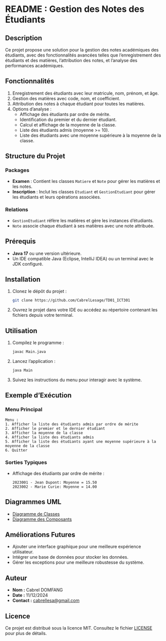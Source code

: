 # README : Gestion des Notes des Étudiants

## Description
Ce projet propose une solution pour la gestion des notes académiques des étudiants, avec des fonctionnalités avancées telles que l’enregistrement des étudiants et des matières, l’attribution des notes, et l’analyse des performances académiques.

## Fonctionnalités
1. Enregistrement des étudiants avec leur matricule, nom, prénom, et âge.
2. Gestion des matières avec code, nom, et coefficient.
3. Attribution des notes à chaque étudiant pour toutes les matières.
4. Options d’analyse :
   - Affichage des étudiants par ordre de mérite.
   - Identification du premier et du dernier étudiant.
   - Calcul et affichage de la moyenne de la classe.
   - Liste des étudiants admis (moyenne >= 10).
   - Liste des étudiants avec une moyenne supérieure à la moyenne de la classe.

## Structure du Projet

### Packages
- **Examen** : Contient les classes `Matiere` et `Note` pour gérer les matières et les notes.
- **Inscription** : Inclut les classes `Etudiant` et `GestionEtudiant` pour gérer les étudiants et leurs opérations associées.

### Relations
- `GestionEtudiant` réfère les matières et gère les instances d’étudiants.
- `Note` associe chaque étudiant à ses matières avec une note attribuée.

## Prérequis
- **Java 17** ou une version ultérieure.
- Un IDE compatible Java (Eclipse, IntelliJ IDEA) ou un terminal avec le JDK configuré.

## Installation
1. Clonez le dépôt du projet :
   ```bash
   git clone https://github.com/CabrelLesage/TD01_ICT301
   ```
2. Ouvrez le projet dans votre IDE ou accédez au répertoire contenant les fichiers depuis votre terminal.

## Utilisation
1. Compilez le programme :
   ```bash
   javac Main.java
   ```
2. Lancez l’application :
   ```bash
   java Main
   ```
3. Suivez les instructions du menu pour interagir avec le système.

## Exemple d’Exécution

### Menu Principal
```text
Menu :
1. Afficher la liste des étudiants admis par ordre de mérite
2. Afficher le premier et le dernier étudiant
3. Afficher la moyenne de la classe
4. Afficher la liste des étudiants admis
5. Afficher la liste des étudiants ayant une moyenne supérieure à la moyenne de la classe
6. Quitter
```

### Sorties Typiques
- Affichage des étudiants par ordre de mérite :
  ```text
  2023001 - Jean Dupont: Moyenne = 15.50
  2023002 - Marie Curie: Moyenne = 14.00
  ```

## Diagrammes UML
- [Diagramme de Classes](diagrams/diagramme_classes.png)
- [Diagramme des Composants](diagrams/diagramme_composants.png)

## Améliorations Futures
- Ajouter une interface graphique pour une meilleure expérience utilisateur.
- Intégrer une base de données pour stocker les données.
- Gérer les exceptions pour une meilleure robustesse du système.

## Auteur
- **Nom :** Cabrel DOMFANG
- **Date :** 11/12/2024
- **Contact :** cabrellesa@gmail.com

## Licence

Ce projet est distribué sous la licence MIT. Consultez le fichier [LICENSE](LICENSE) pour plus de détails.
